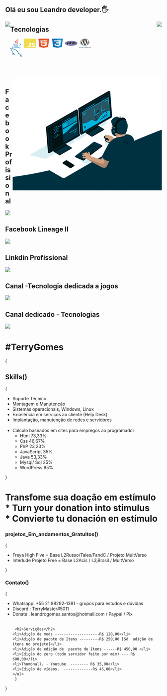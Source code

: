 ## Olá eu sou Leandro developer.🖐️ 
  
<img align="left" height="180em" src="https://github-readme-stats.vercel.app/api?username=terrygomes&theme=yeblu&show_icons=true&count_private=true&include_all_commits=true&hide=contribs"/>
  <img align="right" align="right" height="180em" src="https://github-readme-stats.vercel.app/api/top-langs/?username=terrygomes&layout=compact&langs_count=7&theme=algolia"/>


<div>
<h2> Tecnologias</h2> 
 <img align="center" alt="TerryMaster-Java" height="30" width="40" src="https://github.com/devicons/devicon/blob/master/icons/java/java-original.svg">
  <img align="center" alt="TerryMaster-Js" height="30" width="40" src="https://raw.githubusercontent.com/devicons/devicon/master/icons/javascript/javascript-plain.svg">
  <img align="center" alt="TerryMaster-HTML" height="30" width="40" src="https://raw.githubusercontent.com/devicons/devicon/master/icons/html5/html5-original.svg">
  <img align="center" alt="TerryMaster-CSS" height="30" width="40" src="https://raw.githubusercontent.com/devicons/devicon/master/icons/css3/css3-original.svg">
  <img align="center" alt="TerryMaster-CSS" height="30" width="40" src="https://raw.githubusercontent.com/devicons/devicon/master/icons/php/php-original.svg">
  <img align="center" alt="TerryMaster-CSS" height="30" width="40" src="https://raw.githubusercontent.com/devicons/devicon/master/icons/wordpress/wordpress-original.svg"> <br />
 
  <img align="center" alt="TerryMaster-CSS" height="30" width="40" src="https://raw.githubusercontent.com/devicons/devicon/master/icons/mysql/mysql-original.svg">
</div>

<img align="right" alt="Programdor" height="360" width="480" src="https://github.com/terrygomes/terrygomes/blob/Projeto-Emprego/programador.gif">
<br />
<br />
<br />
<div> <br>
<h2> Facebook Profissional</h2>
<a href="https://www.facebook.com/profile.php?id=100080937913526" target="_blank"><img src="https://img.shields.io/badge/Facebook-1877F2?style=for-the-badge&logo=facebook&logoColor=white" target="_blank"></a>

<h2> Facebook Lineage II</h2>
<a href="https://www.facebook.com/LIImultverso.Jogos" target="_blank"><img src="https://img.shields.io/badge/Facebook-1877F2?style=for-the-badge&logo=facebook&logoColor=white" target="_blank"></a>

<h2>Linkdin Profissional</h2>
 <a href="https://www.linkedin.com/in/leandro-gomes-santos-81694919b/" target="_blank"><img src="https://img.shields.io/badge/-LinkedIn-%230077B5?style=for-the-badge&logo=linkedin&logoColor=white" target="_blank"></a> 
 </div>
 
  
  <div>
     <h2>Canal -Tecnologia dedicada a jogos</h2>
     <a href="https://www.youtube.com/channel/UChomVjGrHNTRZ7bPTQrss2w" target="_blank"><img src="https://img.shields.io/badge/YouTube-FF0000?style=for-the-badge&logo=youtube&logoColor=white" target="_blank"></a>
       </div>
       <div>
     <h2>Canal dedicado - Tecnologias</h2>
      <a href="https://www.youtube.com/channel/UCVgn69LJWtrIx5RVzTSZKFQ" target="_blank"><img src="https://img.shields.io/badge/YouTube-FF0000?style=for-the-badge&logo=youtube&logoColor=white" target="_blank"></a>
      </div>
  
  <h1>#TerryGomes</h1>
  {
  <div>
        <h2>Skills()</h2>
    {
    <ul>
    <li>Suporte Técnico </li>
    <li>Montagem e Manutenção</li>
    <li>Sistemas operacionais, Windows, Linux</li>
    <li>Excelência em serviços ao cliente (Help Desk)</li>
    <li>Implantação, manutenção de redes e servidores</li> <br>
      <li>Cálculo baseados em sites para empregos ao programador
        <ul>
           <li>Html    73,33%</li>
            <li>Css    46,67%</li>
            <li>PhP          23,23%</li>
            <li>JavaScript   35%</li>
            <li>Java          53,33%</li>
            <li>Mysql/ Sql   25%</li>
            <li>WordPress    65%</li>
         </ul>
      </li>
  </ul>
  
 
  </div>
}

 <div>
  <h1>Transfome sua doação em estímulo <br>  * Turn your donation into stimulus <br>   * Convierte tu donación en estímulo</h1>
    <h3>projetos_Em_andamentos_Gratuitos()</h3>
    {
    <ul>
    <li>Freya High Five = Base L2Russo/Tales/FandC   / Projeto MultVerso </li>
    <li>Interlude Projeto Free = Base L2Acis   / L2jBrasil / MultVerso </li>
    </ul>
     }  
    <h3>Contato()</h3>
    {
    <ul>
    <li>Whatsapp: +55 21 98292-1391 - grupos para estudos e dúvidas</li>
    <li>Discord : TerryMaster#5011</li>
    <li>Donate : leandrogomes.santos@hotmail.com / Paypal / Pix </li> <br>
     
     <h2>Servições</h2> 
    <li>Adição de mods --------------------R$ 120,00</li>
    <li>Adição de pacote de Itens ---------R$ 250,00 [Só  adição de itens no projeto]</li>
    <li>Adição de edição de  pacote de Itens ------R$ 450,00 </li>
    <li>Edição do zero (todo servidor feito por mim) --- R$  600,00</li>
    <li>Thumbnall. - Youtube  -------- R$ 35,00</li>
    <li>Edição de vídeos.  -------------R$ 45,00</li>
    </ul>
     }    
  </div>
    }
  
